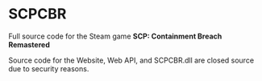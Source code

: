 # SCPCBR

Full source code for the Steam game <b>SCP: Containment Breach Remastered</b>

Source code for the Website, Web API, and SCPCBR.dll are closed source due to security reasons.
